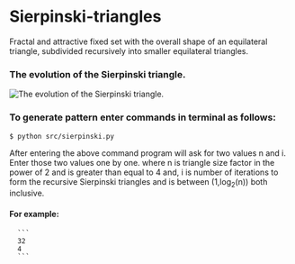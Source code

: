 # Sierpinski-triangles
 Fractal and attractive fixed set with the overall shape of an equilateral triangle, subdivided recursively into smaller equilateral triangles.
### The evolution of the Sierpinski triangle.
![The evolution of the Sierpinski triangle.](https://upload.wikimedia.org/wikipedia/commons/0/05/Sierpinski_triangle_evolution.svg)

### To generate pattern enter commands in terminal as follows:
```
$ python src/sierpinski.py
```
After entering the above command program will ask for two values n and i. Enter those two values one by one.
where n is triangle size factor in the power of 2 and is greater than equal to 4 and,
      i is number of iterations to form the recursive Sierpinski triangles and is between (1,log<sub>2</sub>(n)) both                 inclusive.
#### For example:
      ```
      32
      4
      ```

